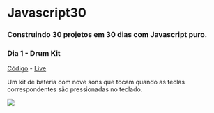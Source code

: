 # Javascript30

### Construindo 30 projetos em 30 dias com Javascript puro.

### Dia 1 - Drum Kit
[Código](https://github.com/marianafurriel/javascript30/tree/master/Drum%20kit) - [Live](https://marianafurriel.github.io/javascript30/Drum%20kit/)

Um kit de bateria com nove sons que tocam quando as teclas correspondentes são pressionadas no teclado. 

![](https://nimbusweb.me/box/attachment/6211621/rx5axfpa5dsazk4hmn33/WWqrfKKxqQslmSQN/screenshot-127.0.0.1_5500-2021.10.24-15_33_00.png)


